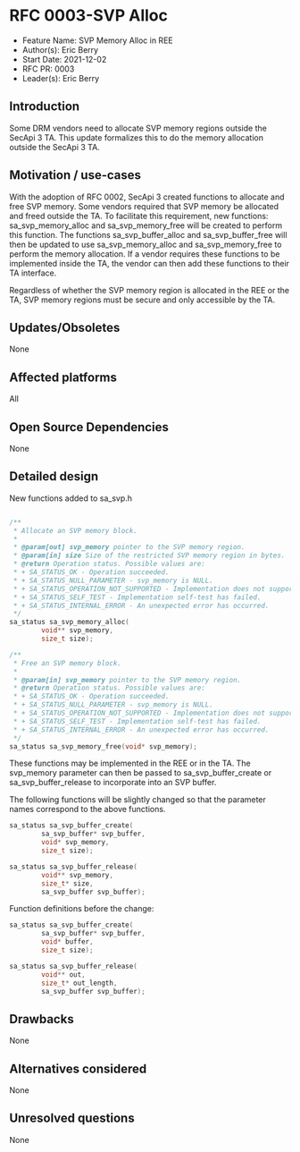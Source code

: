 # RFC 0003-SVP Alloc

- Feature Name: SVP Memory Alloc in REE
- Author(s): Eric Berry
- Start Date: 2021-12-02
- RFC PR: 0003
- Leader(s): Eric Berry

## Introduction

Some DRM vendors need to allocate SVP memory regions outside the SecApi 3 TA. This update formalizes
this to do the memory allocation outside the SecApi 3 TA.

## Motivation / use-cases

With the adoption of RFC 0002, SecApi 3 created functions to allocate and free SVP memory. Some
vendors required that SVP memory be allocated and freed outside the TA. To facilitate this
requirement, new functions: sa_svp_memory_alloc and sa_svp_memory_free will be created to
perform this function. The functions sa_svp_buffer_alloc and sa_svp_buffer_free will then be
updated to use sa_svp_memory_alloc and sa_svp_memory_free to perform the memory allocation. If a
vendor requires these functions to be implemented inside the TA, the vendor can then add these
functions to their TA interface.

Regardless of whether the SVP memory region is allocated in the REE or the TA, SVP memory regions
must be secure and only accessible by the TA.

## Updates/Obsoletes

None

## Affected platforms

All

## Open Source Dependencies

None

## Detailed design

New functions added to sa_svp.h

```c

/**
 * Allocate an SVP memory block.
 *
 * @param[out] svp_memory pointer to the SVP memory region.
 * @param[in] size Size of the restricted SVP memory region in bytes.
 * @return Operation status. Possible values are:
 * + SA_STATUS_OK - Operation succeeded.
 * + SA_STATUS_NULL_PARAMETER - svp_memory is NULL.
 * + SA_STATUS_OPERATION_NOT_SUPPORTED - Implementation does not support the specified operation.
 * + SA_STATUS_SELF_TEST - Implementation self-test has failed.
 * + SA_STATUS_INTERNAL_ERROR - An unexpected error has occurred.
 */
sa_status sa_svp_memory_alloc(
        void** svp_memory,
        size_t size);

/**
 * Free an SVP memory block.
 *
 * @param[in] svp_memory pointer to the SVP memory region.
 * @return Operation status. Possible values are:
 * + SA_STATUS_OK - Operation succeeded.
 * + SA_STATUS_NULL_PARAMETER - svp_memory is NULL.
 * + SA_STATUS_OPERATION_NOT_SUPPORTED - Implementation does not support the specified operation.
 * + SA_STATUS_SELF_TEST - Implementation self-test has failed.
 * + SA_STATUS_INTERNAL_ERROR - An unexpected error has occurred.
 */
sa_status sa_svp_memory_free(void* svp_memory);
```

These functions may be implemented in the REE or in the TA. The svp_memory parameter can then be
passed to sa_svp_buffer_create or sa_svp_buffer_release to incorporate into an SVP buffer.

The following functions will be slightly changed so that the parameter names correspond to the above
functions.

```c
sa_status sa_svp_buffer_create(
        sa_svp_buffer* svp_buffer,
        void* svp_memory,
        size_t size);

sa_status sa_svp_buffer_release(
        void** svp_memory,
        size_t* size,
        sa_svp_buffer svp_buffer);
```

Function definitions before the change:

```c
sa_status sa_svp_buffer_create(
        sa_svp_buffer* svp_buffer,
        void* buffer,
        size_t size);

sa_status sa_svp_buffer_release(
        void** out,
        size_t* out_length,
        sa_svp_buffer svp_buffer);
```

## Drawbacks

None

## Alternatives considered

None

## Unresolved questions

None
